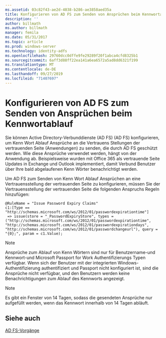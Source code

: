 ```yaml
---
ms.assetid: 03c82f43-ae2d-4038-b286-ae3858aed35a
title: Konfigurieren von AD FS zum Senden von Ansprüchen beim Kennwortablauf
description: ''
author: billmath
ms.author: billmath
manager: femila
ms.date: 05/31/2017
ms.topic: article
ms.prod: windows-server
ms.technology: identity-adfs
ms.openlocfilehash: 29760dcc0dffe9fe29289f20f1abca4cfd8325b1
ms.sourcegitcommit: 6aff3d88ff22ea141a6ea6572a5ad8dd6321f199
ms.translationtype: MT
ms.contentlocale: de-DE
ms.lasthandoff: 09/27/2019
ms.locfileid: "71407697"
---
```

# <a name="configure-ad-fs-to-send-password-expiry-claims"></a>Konfigurieren von AD FS zum Senden von Ansprüchen beim Kennwortablauf


Sie können Active Directory-Verbunddienste (AD FS) (AD FS) konfigurieren, um Kenn Wort Ablauf Ansprüche an die Vertrauens Stellungen der vertrauenden Seite (Anwendungen) zu senden, die durch AD FS geschützt werden. Wie diese Ansprüche verwendet werden, hängt von der Anwendung ab. Beispielsweise wurden mit Office 365 als vertrauende Seite Updates in Exchange und Outlook implementiert, damit Verbund Benutzer über Ihre bald abgelaufenen Kenn Wörter benachrichtigt werden.

Um AD FS zum Senden von Kenn Wort Ablauf Ansprüchen an eine Vertrauensstellung der vertrauenden Seite zu konfigurieren, müssen Sie der Vertrauensstellung der vertrauenden Seite die folgenden Anspruchs Regeln hinzufügen:

```
@RuleName = "Issue Password Expiry Claims"
c1:[Type == "http://schemas.microsoft.com/ws/2012/01/passwordexpirationtime"]
 => issue(store = "_PasswordExpiryStore", types = ("http://schemas.microsoft.com/ws/2012/01/passwordexpirationtime", "http://schemas.microsoft.com/ws/2012/01/passwordexpirationdays", "http://schemas.microsoft.com/ws/2012/01/passwordchangeurl"), query = "{0};", param = c1.Value);
```

> [!NOTE]
> Ansprüche zum Ablauf von Kenn Wörtern sind nur für Benutzername-und Kennwort-und Microsoft Passport for Work Authentifizierungs Typen verfügbar.  Wenn sich der Benutzer mit der integrierten Windows-Authentifizierung authentifiziert und Passport nicht konfiguriert ist, sind die Ansprüche nicht verfügbar, und den Benutzern werden keine Benachrichtigungen zum Ablauf des Kennworts angezeigt.

> [!NOTE]
> Es gibt ein Fenster von 14 Tagen, sodass die gesendeten Ansprüche nur aufgefüllt werden, wenn das Kennwort innerhalb von 14 Tagen abläuft.

## <a name="see-also"></a>Siehe auch
[AD FS-Vorgänge](../../ad-fs/AD-FS-2016-Operations.md)

